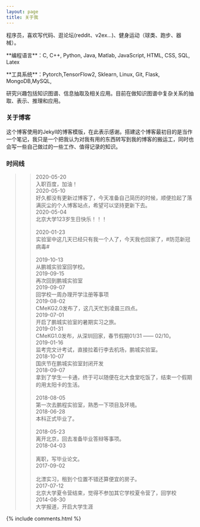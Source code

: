 ```yaml
---
layout: page
title: 关于我 
---
```


程序员，喜欢写代码、逛论坛(reddit、v2ex...)、健身运动（球类、跑步、器械）。
<p>
**编程语言**：C, C++, Python, Java, Matlab, JavaScript, HTML, CSS, SQL, Latex
<p>
**工具系统**：Pytorch,TensorFlow2, Sklearn, Linux, Git, Flask, MongoDB,MySQL,
<p>
研究兴趣包括知识图谱、信息抽取及相关应用。目前在做知识图谱中复杂关系的抽取、表示、推理和应用。
<p>

<h3> 关于博客 </h3>  

<p>

这个博客使用的Jekyll的博客模版，在此表示感谢。搭建这个博客最初目的是当作一个笔记，我只是一个把我认为对我有用的东西转写到我的博客的搬运工，同时也会写一些自己做过的一些工作、值得记录的知识。

<p>

<h3>时间线 </h3>

<!-- <p> -->
>> 2020-05-20 <br /> 
    入职百度，加油！ <br /> 
>> 2020-05-10   <br /> 
    好久都没有更新过博客了，今天准备自己简历的时候，顺便捡起了落满灰尘的个人博客站点，希望可以坚持更新下去。  <br /> 
>> 2020-05-04  <br /> 
    北京大学123岁生日快乐！！！<br />  
>> 2020-01-23  <br /> 
    实验室中这几天已经只有我一个人了，今天我也回家了，#防范新冠病毒# <br />  
>> 2019-10-13  <br /> 
    从鹏城实验室回学校。  <br /> 
>> 2019-09-15  <br /> 
    再次回到鹏城实验室  <br /> 
>> 2019-09-07  <br /> 
    回学校一周办理开学注册等事项  <br /> 
>> 2019-08-02  <br /> 
    CMeKG2.0发布了，这几天忙到凌晨三四点。<br /> 
>> 2019-07-01  <br /> 
    开启了鹏城实验室的暑期实习之旅。  <br /> 
>> 2019-01-31 <br /> 
    CMeKG1.0发布，从深圳回家，春节假期01/31 —— 02/10。<br /> 
>> 2019-01-16  <br /> 
    监考完文计考试，直接拉着行李去机场，鹏城实验室。<br /> 
>> 2018-10-07  <br /> 
    国庆节在鹏城实验室封闭开发  <br /> 
>> 2018-09-07   <br /> 
    拿到了学生一卡通，终于可以随便在北大食堂吃饭了，结束一个假期的用太阳卡的生活。 <br />  
>> 2018-08-05  <br /> 
    第一次去鹏程实验室，熟悉一下项目及环境。 <br /> 
>> 2018-06-28  <br /> 
    本科正式毕业了。 <br />  
>> 2018-05-23  <br /> 
    离开北京，回去准备毕业答辩等事项。  <br /> 
>> 2018-04-03 <br />  
    离职，写毕业论文。  <br /> 
>> 2017-09-02 <br />  
    北漂实习，租到个位置不错还算便宜的房子。  <br /> 
>> 2017-07-12  <br /> 
    北京大学夏令营结束，觉得不参加其它学校夏令营了，回学校  <br /> 
>> 2014-08-30  <br /> 
    大学报道，开启大学生涯  <br /> 
<!-- <p> -->


{% include comments.html %}

